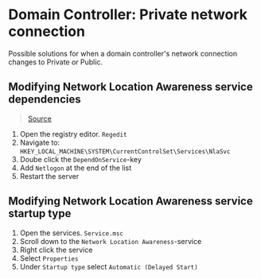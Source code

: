 # Domain Controller: Private network connection
Possible solutions for when a domain controller's network connection changes to Private or Public.

## Modifying Network Location Awareness service dependencies
> [Source](https://freddejonge.nl/windows-server-2019-domain-controller-keeps-network-on-private/)

1. Open the registry editor. `Regedit`
2. Navigate to: `HKEY_LOCAL_MACHINE\SYSTEM\CurrentControlSet\Services\NlaSvc`
3. Doube click the `DependOnService`-key
4. Add `Netlogon` at the end of the list
5. Restart the server

## Modifying Network Location Awareness service startup type

1. Open the services. `Service.msc`
2. Scroll down to the `Network Location Awareness`-service
3. Right click the service
4. Select `Properties`
5. Under `Startup type` select `Automatic (Delayed Start)`